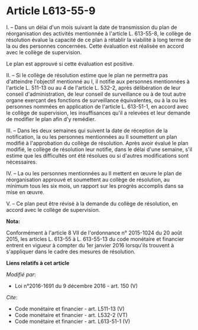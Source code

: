 # Article L613-55-9

I. – Dans un délai d'un mois suivant la date de transmission du plan de réorganisation des activités mentionnée à l'article
L. 613-55-8, le collège de résolution évalue la capacité de ce plan à rétablir la viabilité à long terme de la ou des
personnes concernées. Cette évaluation est réalisée en accord avec le collège de supervision. 

Le plan est approuvé si cette évaluation est positive. 

II. – Si le collège de résolution estime que le plan ne permettra pas d'atteindre l'objectif mentionné au I, il notifie aux
personnes mentionnées à l'article L. 511-13 ou au 4 de l'article L. 532-2, après délibération de leur conseil
d'administration, de leur conseil de surveillance ou à de tout autre organe exerçant des fonctions de surveillance
équivalentes, ou à la ou les personnes nommées en application de l'article L. 613-51-1, en accord avec le collège de
supervision, les insuffisances qu'il a relevées et leur demande de modifier le plan afin d'y remédier. 

III. – Dans les deux semaines qui suivent la date de réception de la notification, la ou les personnes mentionnées au II
soumettent un plan modifié à l'approbation du collège de résolution. Après avoir évalué le plan modifié, le collège de
résolution leur notifie, dans le délai d'une semaine, s'il estime que les difficultés ont été résolues ou si d'autres
modifications sont nécessaires. 

IV. – La ou les personnes mentionnées au II mettent en œuvre le plan de réorganisation approuvé et soumettent au collège de
résolution, au minimum tous les six mois, un rapport sur les progrès accomplis dans sa mise en œuvre. 

V. – Ce plan peut être révisé à la demande du collège de résolution, en accord avec le collège de supervision.

**Nota:**

Conformément à l'article 8 VII de l'ordonnance n° 2015-1024 du 20 août 2015, les articles L. 613-55 à L. 613-55-13 du code
monétaire et financier entrent en vigueur à compter du 1er janvier 2016 lorsqu'ils trouvent à s'appliquer dans le cadre des
mesures de résolution.

**Liens relatifs à cet article**

_Modifié par_:

  - Loi n°2016-1691 du 9 décembre 2016 - art. 150 (V)

_Cite_:

  - Code monétaire et financier - art. L511-13 (V)
  - Code monétaire et financier - art. L532-2 (VT)
  - Code monétaire et financier - art. L613-51-1 (V)
